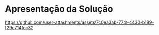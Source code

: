 # Apresentação da Solução



https://github.com/user-attachments/assets/7c0ea3ab-774f-4430-b189-f29c714fcc32

